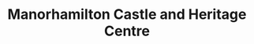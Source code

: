 ---
title: "Manorhamilton Castle and Heritage Centre"
address: " Castle Street, Manorhamilton, Co. Leitrim"
tel: "+353 (0)86 250 2593"
county: "Leitrim"
category: "Castles"
type: "Content"
lat: "54.30572509765625"
lng: "-8.178668975830078"
---
